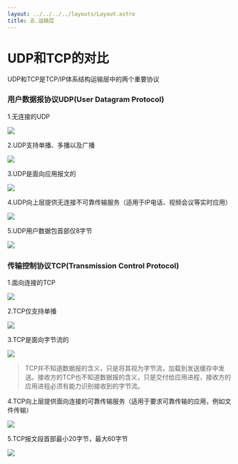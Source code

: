 ```yaml
---
layout: ../../../../layouts/Layout.astro
title: 五.运输层
---
```


# UDP和TCP的对比

UDP和TCP是TCP/IP体系结构运输层中的两个重要协议

### 用户数据报协议UDP(User Datagram Protocol)

1.无连接的UDP

![](https://img.0pt.im/computernet/5-3/5-3-1.png)

2.UDP支持单播、多播以及广播

![](https://img.0pt.im/computernet/5-3/5-3-3.png)

3.UDP是面向应用报文的

![](https://img.0pt.im/computernet/5-3/5-3-5.png)

4.UDP向上层提供无连接不可靠传输服务（适用于IP电话、视频会议等实时应用）

![](https://img.0pt.im/computernet/5-3/5-3-9.png)

5.UDP用户数据包首部仅8字节

![](https://img.0pt.im/computernet/5-3/5-3-10.png) 

### 传输控制协议TCP(Transmission Control Protocol)

1.面向连接的TCP

![](https://img.0pt.im/computernet/5-3/5-3-2.png)

2.TCP仅支持单播

![](https://img.0pt.im/computernet/5-3/5-3-4.png)

3.TCP是面向字节流的

![](https://img.0pt.im/computernet/5-3/5-3-6.png)

> TCP并不知道数据报的含义，只是将其视为字节流，加载到发送缓存中发送。接收方的TCP也不知道数据报的含义，只是交付给应用进程，接收方的应用进程必须有能力识别接收到的字节流。

4.TCP向上层提供面向连接的可靠传输服务（适用于要求可靠传输的应用，例如文件传输）

![](https://img.0pt.im/computernet/5-3/5-3-8.png)

5.TCP报文段首部最小20字节，最大60字节

![](https://img.0pt.im/computernet/5-3/5-3-11.png)
